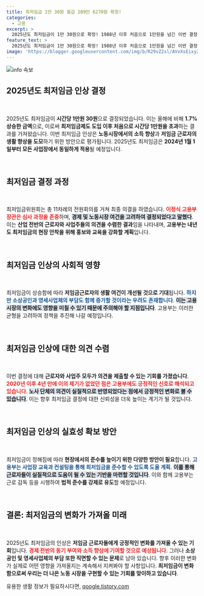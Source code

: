 ```yaml
---
title: 최저임금 1만 30원 월급 209만 6270원 확정!
categories:
  - 고용
excerpt: >
  2025년도 최저임금이 1만 30원으로 확정! 1988년 이후 처음으로 1만원을 넘긴 이번 결정은 근로자와 소상공인의 목소리를 담았다고 고용부가 밝혔습니다. 다양한 변화를 주목하세요!
feature_text: >
  2025년도 최저임금이 1만 30원으로 확정! 1988년 이후 처음으로 1만원을 넘긴 이번 결정은 근로자와 소상공인의 목소리를 담았다고 고용부가 밝혔습니다. 다양한 변화를 주목하세요!
image: 'https://blogger.googleusercontent.com/img/b/R29vZ2xl/AVvXsEixyZcFfHzMRdzZMjFBmAUKJYCLCGyLL1o632UiGVXcaFdKo_bkvkuCioo0uUKlGfBVcT3P84aROyZIXSBEx3Aw5nCQ3pTgDom1WDC4m8eifvWiAmWEEVb4x6G_l8C0QH225ldMjyaFvpxGEBGNO37VmDTDMHGhJPq73UglMfDca1-0aw/s1600/blogspot.png'
---
```


<p><img src="https://blogger.googleusercontent.com/img/b/R29vZ2xl/AVvXsEixyZcFfHzMRdzZMjFBmAUKJYCLCGyLL1o632UiGVXcaFdKo_bkvkuCioo0uUKlGfBVcT3P84aROyZIXSBEx3Aw5nCQ3pTgDom1WDC4m8eifvWiAmWEEVb4x6G_l8C0QH225ldMjyaFvpxGEBGNO37VmDTDMHGhJPq73UglMfDca1-0aw/s1600/blogspot.png" alt="info 속보" /></p>

<h2 data-ke-size="size26">2025년도 최저임금 인상 결정</h2>

<p data-ke-size="size16">&nbsp;</p>

<p>2025년도 최저임금이 <strong>시간당 1만원 30원</strong>으로 결정되었습니다. 이는 올해에 비해 <strong>1.7% 상승한 금액</strong>으로, 이로써 <strong>최저임금제도 도입 이후 처음으로 시간당 1만원을 초과</strong>하는 결과를 가져왔습니다. 이번 최저임금 인상은 <strong>노동시장에서의 소득 향상</strong>과 <strong>저임금 근로자의 생활 향상을 도모</strong>하기 위한 방안으로 평가됩니다. 2025년도 최저임금은 <strong>2024년 1월 1일부터 모든 사업장에서 동일하게 적용</strong>될 예정입니다.</p>

<p data-ke-size="size16">&nbsp;</p>

<h2 data-ke-size="size26">최저임금 결정 과정</h2>

<p data-ke-size="size16">&nbsp;</p>

<p>최저임금위원회는 총 11차례의 전원회의를 거쳐 최종 의결을 하였습니다. <b><span style="color: #ee2323;">이정식 고용부 장관은 심사 과정을 존중</span></b>하며, <b><span style="background-color: #21538527;">경제 및 노동시장 여건을 고려하여 결정되었다고 말했다</span></b>. 이는 <strong>산업 전반의 근로자와 사업주들의 의견을 수렴한 결과</strong>임을 나타내며, <strong>고용부는 내년도 최저임금의 현장 안착을 위해 홍보와 교육을 강화할 계획</strong>입니다.</p>

<p data-ke-size="size16">&nbsp;</p>

<h2 data-ke-size="size26">최저임금 인상의 사회적 영향</h2>

<p data-ke-size="size16">&nbsp;</p>

<p>최저임금이 상승함에 따라 <strong>저임금근로자의 생활 여건이 개선될 것으로 기대</strong>됩니다. <b><span style="color: #1a5490;">하지만 소상공인과 영세사업체의 부담도 함께 증가할 것이라는 우려도 존재합니다</span></b>. <b><span style="background-color: #21538527;">이는 고용 시장의 변화에도 영향을 미칠 수 있기 때문에 주의해야 할 지점입니다</span></b>. 고용부는 이러한 균형을 고려하여 정책을 추진해 나갈 예정입니다.</p>

<p data-ke-size="size16">&nbsp;</p>

<h2 data-ke-size="size26">최저임금 인상에 대한 의견 수렴</h2>

<p data-ke-size="size16">&nbsp;</p>

<p>이번 결정에 대해 <strong>근로자와 사업주 모두가 의견을 제출할 수 있는 기회를 가졌습니다</strong>. <b><span style="color: #ee2323;">2020년 이후 4년 만에 이의 제기가 없었던 점은 고용부에도 긍정적인 신호로 해석되고 있습니다</span></b>. <b><span style="background-color: #21538527;">노사 단체의 의견이 실질적으로 반영되었다는 점에서 긍정적인 변화로 볼 수 있습니다</span></b>. 이는 향후 최저임금 결정에 대한 신뢰성을 더욱 높이는 계기가 될 것입니다.</p>

<p data-ke-size="size16">&nbsp;</p>

<h2 data-ke-size="size26">최저임금 인상의 실효성 확보 방안</h2>

<p data-ke-size="size16">&nbsp;</p>

<p>최저임금이 정해짐에 따라 <strong>현장에서의 준수를 높이기 위한 다양한 방안이 필요</strong>합니다. <b><span style="color: #1a5490;">고용부는 사업장 교육과 컨설팅을 통해 최저임금을 준수할 수 있도록 도울 계획</span></b>. <b><span style="background-color: #21538527;">이를 통해 근로자들이 실질적으로 도움이 될 수 있는 기반을 마련할 것입니다</span></b>. 이와 함께 고용부는 근로 감독 등을 시행하여 <strong>법적 준수를 강제로 유도</strong>할 예정입니다.</p>

<p data-ke-size="size16">&nbsp;</p>

<h2 data-ke-size="size26">결론: 최저임금의 변화가 가져올 미래</h2>

<p data-ke-size="size16">&nbsp;</p>

<p>2025년도 최저임금의 인상은 <strong>저임금 근로자들에게 긍정적인 변화를 가져올 수 있는 기회</strong>입니다. <b><span style="color: #ee2323;">경제 전반의 동기 부여와 소득 향상에 기여할 것으로 예상됩니다</span></b>. 그러나 <strong>소상공인 및 영세사업체의 부담 또한 직면할 수 있는 문제</strong>로 남아 있습니다. 향후 이러한 변화가 실제로 어떤 영향을 가져올지는 계속해서 지켜봐야 할 사항입니다. <strong>최저임금이 변화함으로써 우리는 더 나은 노동 시장을 구현할 수 있는 기회를 맞이하고 있습니다</strong>.</p>
유용한 생활 정보가 필요하시다면, <a href="https://qoogle.tistory.com" rel="dofollow">qoogle.tistory.com</a>


